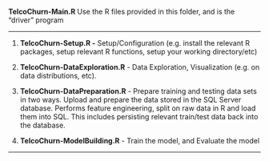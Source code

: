 **TelcoChurn-Main.R**
Use the R files provided in this folder, and is the “driver” program

----------


1. **TelcoChurn-Setup.R -** Setup/Configuration (e.g. install the relevant R packages, setup relevant R functions, setup your working directory/etc)


2. **TelcoChurn-DataExploration.R** - Data Exploration, Visualization (e.g. on data distributions, etc).

3. **TelcoChurn-DataPreparation.R** - Prepare training and testing data sets in two ways.
Upload and prepare the data stored in the SQL Server database. Performs feature engineering, split on raw data in R and load them into SQL. This includes persisting relevant train/test data back into the database.

4. **TelcoChurn-ModelBuilding.R** - Train the model, and Evaluate the model


----------


